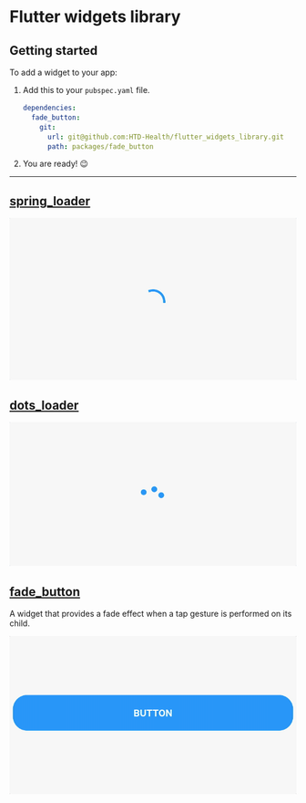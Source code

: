 # Flutter widgets library

## Getting started

To add a widget to your app:

1. Add this to your `pubspec.yaml` file.

    ```yaml
    dependencies:
      fade_button:
        git:
          url: git@github.com:HTD-Health/flutter_widgets_library.git
          path: packages/fade_button
    ```
2. You are ready! 😉

***
## [spring_loader](./packages/spring_loader)

![example](./packages/spring_loader/readme/example.gif)  

## [dots_loader](./packages/dots_loader)

![example](./packages/dots_loader/readme/example.gif)  

## [fade_button](./packages/fade_button)
A widget that provides a fade effect when a tap gesture is performed on its child.  

![example](./packages/fade_button/readme/example.gif)  
